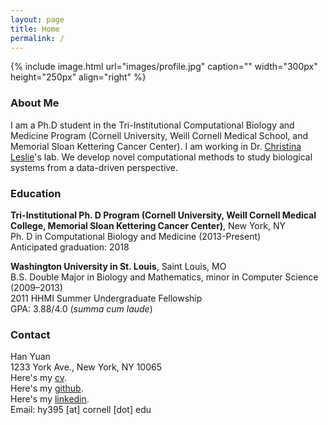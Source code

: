 ```yaml
---
layout: page
title: Home
permalink: /
---
```


{% include image.html url="images/profile.jpg" caption="" width="300px" height="250px" align="right" %}

### About Me
I am a Ph.D student in the Tri-Institutional Computational Biology and Medicine Program (Cornell University, Weill Cornell Medical School, and Memorial Sloan Kettering Cancer Center). I am working in Dr. [Christina Leslie]'s lab. We develop novel computational methods to study biological systems from a data-driven perspective.

### Education
**Tri-Institutional Ph. D Program (Cornell University, Weill Cornell Medical College, Memorial Sloan Kettering Cancer Center)**, New York, NY <br />
Ph. D in Computational Biology and Medicine  (2013-Present) <br />
Anticipated graduation: 2018

**Washington University in St. Louis**, Saint Louis, MO <br />
B.S. Double Major in Biology and Mathematics, minor in Computer Science (2009–2013) <br />
2011 HHMI Summer Undergraduate Fellowship <br />
GPA: 3.88/4.0 (*summa cum laude*) <br />

### Contact
Han Yuan <br />
1233 York Ave., New York, NY 10065 <br />
Here's my [cv]. <br />
Here's my [github]. <br />
Here's my [linkedin]. <br />
Email: hy395 [at] cornell [dot] edu

[cv]: http://cbio.mskcc.org/~hy395/cv.pdf
[Christina Leslie]: http://cbio.mskcc.org/leslielab/index.html
[github]: https://github.com/hy395
[linkedin]: https://www.linkedin.com/in/han-yuan-0b909755/
